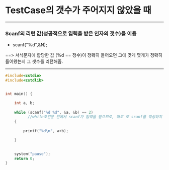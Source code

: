 # TestCase의 갯수가 주어지지 않았을 때
---------------------------------------------------------------------------------------------------

### Scanf의 리턴 값(성공적으로 입력을 받은 인자의 갯수)을 이용

- scanf("%d",&N); 

==> 서식문자에 합당한 값 (%d == 정수)이  정확히 들어오면 그에 맞게 몇개가 정확히 들어왔는지 그 갯수를 리턴해줌.

---------------------------------------------------------------------------------------------------


```c
#include<cstdio>
#include<cstdlib>


int main() {

	int a, b;
	
	while (scanf("%d %d", &a, &b) == 2) 
	      //while조건문 안에서 scanf가 입력을 받으므로, 따로 또 scanf를 작성하지 않아도 된다!!
	{
		
		printf("%d\n", a+b);

	}

	
	system("pause");
	return 0;
}
```
